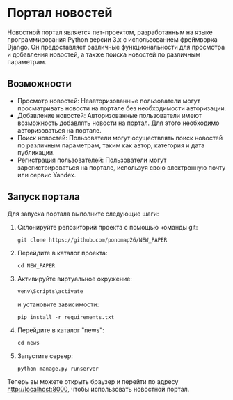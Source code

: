 # Портал новостей

Новостной портал является пет-проектом, разработанным на языке программирования Python версии 3.x с использованием фреймворка Django. Он предоставляет различные функциональности для просмотра и добавления новостей, а также поиска новостей по различным параметрам.

## Возможности

- Просмотр новостей: Неавторизованные пользователи могут просматривать новости на портале без необходимости авторизации.
- Добавление новостей: Авторизованные пользователи имеют возможность добавлять новости на портал. Для этого необходимо авторизоваться на портале.
- Поиск новостей: Пользователи могут осуществлять поиск новостей по различным параметрам, таким как автор, категория и дата публикации.
- Регистрация пользователей: Пользователи могут зарегистрироваться на портале, используя свою электронную почту или сервис Yandex.

## Запуск портала

Для запуска портала выполните следующие шаги:

1. Склонируйте репозиторий проекта с помощью команды git:

   ```
   git clone https://github.com/ponomap26/NEW_PAPER
   ```

2. Перейдите в каталог проекта:

   ```
   cd NEW_PAPER
   ```

3. Активируйте виртуальное окружение:

   ```
   venv\Scripts\activate
   ```
    и установите зависимости:
   ```
   pip install -r requirements.txt
   ```

4. Перейдите в каталог "news":

   ```
   cd news
   ```

5. Запустите сервер:

   ```
   python manage.py runserver
   ```

Теперь вы можете открыть браузер и перейти по адресу [http://localhost:8000](http://localhost:8000), чтобы использовать новостной портал.
